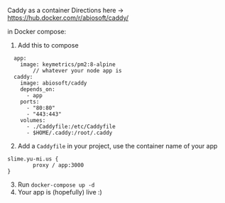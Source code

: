 Caddy as a container
Directions here -> https://hub.docker.com/r/abiosoft/caddy/

in Docker compose:
1. Add this to compose
```
  app:
    image: keymetrics/pm2:8-alpine
		// whatever your node app is
  caddy: 
    image: abiosoft/caddy
    depends_on: 
      - app
    ports:
      - "80:80"
      - "443:443"
    volumes:
      - ./Caddyfile:/etc/Caddyfile
      - $HOME/.caddy:/root/.caddy
```

2. Add a `Caddyfile` in your project, use the container name of your app
```
slime.yu-mi.us {
        proxy / app:3000
}
```

3. Run `docker-compose up -d`
4. Your app is (hopefully) live :) 